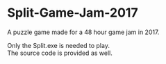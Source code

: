# Split-Game-Jam-2017
A puzzle game made for a 48 hour game jam in 2017.

Only the Split.exe is needed to play. <br />
The source code is provided as well.
